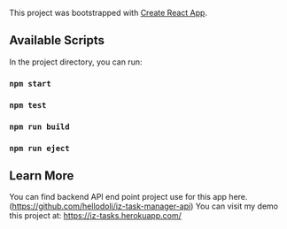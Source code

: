 This project was bootstrapped with [Create React App](https://github.com/facebook/create-react-app).

## Available Scripts

In the project directory, you can run:

### `npm start`
### `npm test`
### `npm run build`
### `npm run eject`

## Learn More
You can find backend API end point project use for this app here. (https://github.com/hellodoli/iz-task-manager-api)
You can visit my demo this project at: https://iz-tasks.herokuapp.com/
